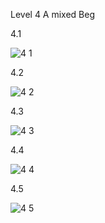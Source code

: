 Level 4 A mixed Beg

4.1

![4 1](https://github.com/user-attachments/assets/c6095304-95d1-4415-98cc-80898017a4e6)

4.2

![4 2](https://github.com/user-attachments/assets/682b85fa-6f54-4220-9086-5ee67a60d22c)

4.3

![4 3](https://github.com/user-attachments/assets/e080fc0f-a618-4ce3-bb95-0aaccc7f2790)

4.4

![4 4](https://github.com/user-attachments/assets/ee4afac8-5ba1-4a83-b350-41c1e73da0d3)

4.5

![4 5](https://github.com/user-attachments/assets/8dd15149-dc34-44bb-8ca2-83a4aa474bc7)


